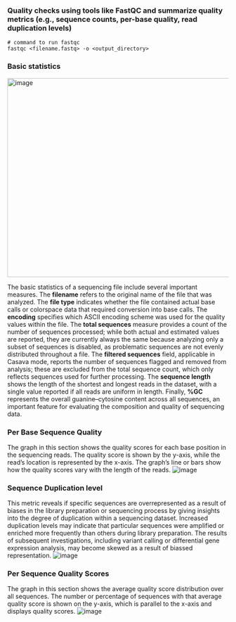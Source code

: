 ### Quality checks using tools like FastQC and summarize quality metrics (e.g., sequence counts, per-base quality, read duplication levels)
	# command to run fastqc
	fastqc <filename.fastq> -o <output_directory>

 ### Basic statistics 
 <img width="747" height="453" alt="image" src="https://github.com/user-attachments/assets/fbc32ba1-78f0-4bad-b078-8ba07c8eace6" />

The basic statistics of a sequencing file include several important measures. The **filename** refers to the original name of the file that was analyzed. The **file type** indicates whether the file contained actual base calls or colorspace data that required conversion into base calls. The **encoding** specifies which ASCII encoding scheme was used for the quality values within the file. The **total sequences** measure provides a count of the number of sequences processed; while both actual and estimated values are reported, they are currently always the same because analyzing only a subset of sequences is disabled, as problematic sequences are not evenly distributed throughout a file. The **filtered sequences** field, applicable in Casava mode, reports the number of sequences flagged and removed from analysis; these are excluded from the total sequence count, which only reflects sequences used for further processing. The **sequence length** shows the length of the shortest and longest reads in the dataset, with a single value reported if all reads are uniform in length. Finally, **%GC** represents the overall guanine–cytosine content across all sequences, an important feature for evaluating the composition and quality of sequencing data.

### Per Base Sequence Quality
The graph in this section shows the quality scores for each base position in the sequencing reads. The quality score is shown by the y-axis, while the read’s location is represented by the x-axis. The graph’s line or bars show how the quality scores vary with the length of the reads.
![image](https://github.com/user-attachments/assets/4e121559-4399-463e-82f9-93f9c529221e)
### Sequence Duplication level
This metric reveals if specific sequences are overrepresented as a result of biases in the library preparation or sequencing process by giving insights into the degree of duplication within a sequencing dataset. Increased duplication levels may indicate that particular sequences were amplified or enriched more frequently than others during library preparation. The results of subsequent investigations, including variant calling or differential gene expression analysis, may become skewed as a result of biassed representation.
![image](https://github.com/user-attachments/assets/f8139186-d3b7-4125-a2db-a43511714464)
### Per Sequence Quality Scores
The graph in this section shows the average quality score distribution over all sequences. The number or percentage of sequences with that average quality score is shown on the y-axis, which is parallel to the x-axis and displays quality scores.
![image](https://github.com/user-attachments/assets/a8b3bf4b-2115-4327-b6f4-97dfe996e58a)
